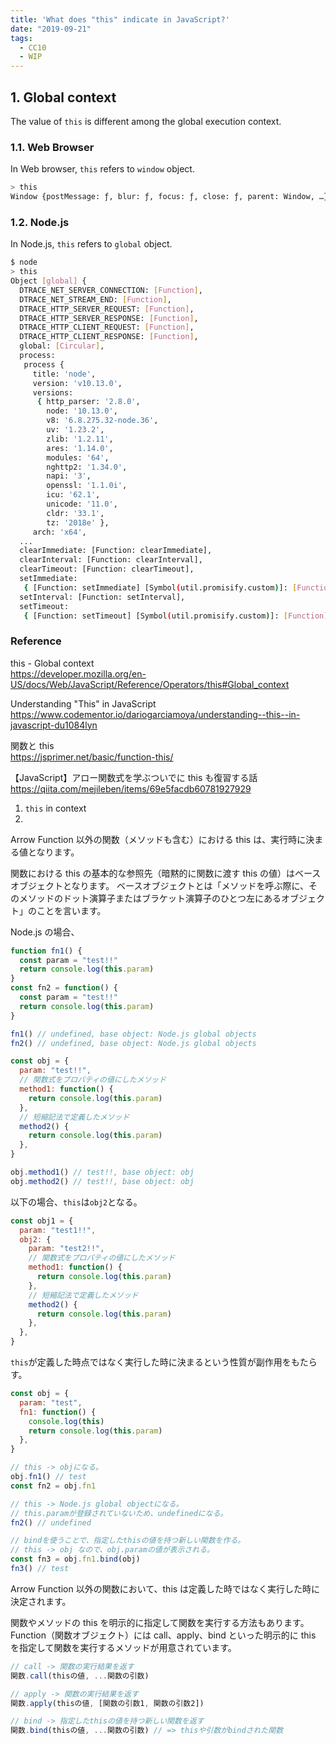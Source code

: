 ```yaml
---
title: 'What does "this" indicate in JavaScript?'
date: "2019-09-21"
tags:
  - CC10
  - WIP
---
```


## 1. Global context

The value of `this` is different among the global execution context.

### 1.1. Web Browser

In Web browser, `this` refers to `window` object.

```bash
> this
Window {postMessage: ƒ, blur: ƒ, focus: ƒ, close: ƒ, parent: Window, …}
```

### 1.2. Node.js

In Node.js, `this` refers to `global` object.

```bash
$ node
> this
Object [global] {
  DTRACE_NET_SERVER_CONNECTION: [Function],
  DTRACE_NET_STREAM_END: [Function],
  DTRACE_HTTP_SERVER_REQUEST: [Function],
  DTRACE_HTTP_SERVER_RESPONSE: [Function],
  DTRACE_HTTP_CLIENT_REQUEST: [Function],
  DTRACE_HTTP_CLIENT_RESPONSE: [Function],
  global: [Circular],
  process:
   process {
     title: 'node',
     version: 'v10.13.0',
     versions:
      { http_parser: '2.8.0',
        node: '10.13.0',
        v8: '6.8.275.32-node.36',
        uv: '1.23.2',
        zlib: '1.2.11',
        ares: '1.14.0',
        modules: '64',
        nghttp2: '1.34.0',
        napi: '3',
        openssl: '1.1.0i',
        icu: '62.1',
        unicode: '11.0',
        cldr: '33.1',
        tz: '2018e' },
     arch: 'x64',
  ...
  clearImmediate: [Function: clearImmediate],
  clearInterval: [Function: clearInterval],
  clearTimeout: [Function: clearTimeout],
  setImmediate:
   { [Function: setImmediate] [Symbol(util.promisify.custom)]: [Function] },
  setInterval: [Function: setInterval],
  setTimeout:
   { [Function: setTimeout] [Symbol(util.promisify.custom)]: [Function] } }
```

### Reference

this - Global context  
<https://developer.mozilla.org/en-US/docs/Web/JavaScript/Reference/Operators/this#Global_context>

Understanding "This" in JavaScript  
<https://www.codementor.io/dariogarciamoya/understanding--this--in-javascript-du1084lyn>

関数と this  
<https://jsprimer.net/basic/function-this/>

【JavaScript】アロー関数式を学ぶついでに this も復習する話  
<https://qiita.com/mejileben/items/69e5facdb60781927929>

1. `this` in context
2.

Arrow Function 以外の関数（メソッドも含む）における this は、実行時に決まる値となります。

関数における this の基本的な参照先（暗黙的に関数に渡す this の値）はベースオブジェクトとなります。 ベースオブジェクトとは「メソッドを呼ぶ際に、そのメソッドのドット演算子またはブラケット演算子のひとつ左にあるオブジェクト」のことを言います。

Node.js の場合、

```js
function fn1() {
  const param = "test!!"
  return console.log(this.param)
}
const fn2 = function() {
  const param = "test!!"
  return console.log(this.param)
}

fn1() // undefined, base object: Node.js global objects
fn2() // undefined, base object: Node.js global objects
```

```js
const obj = {
  param: "test!!",
  // 関数式をプロパティの値にしたメソッド
  method1: function() {
    return console.log(this.param)
  },
  // 短縮記法で定義したメソッド
  method2() {
    return console.log(this.param)
  },
}

obj.method1() // test!!, base object: obj
obj.method2() // test!!, base object: obj
```

以下の場合、`this`は`obj2`となる。

```js
const obj1 = {
  param: "test1!!",
  obj2: {
    param: "test2!!",
    // 関数式をプロパティの値にしたメソッド
    method1: function() {
      return console.log(this.param)
    },
    // 短縮記法で定義したメソッド
    method2() {
      return console.log(this.param)
    },
  },
}
```

`this`が定義した時点ではなく実行した時に決まるという性質が副作用をもたらす。

```js
const obj = {
  param: "test",
  fn1: function() {
    console.log(this)
    return console.log(this.param)
  },
}

// this -> objになる。
obj.fn1() // test
const fn2 = obj.fn1

// this -> Node.js global objectになる。
// this.paramが登録されていないため、undefinedになる。
fn2() // undefined

// bindを使うことで、指定したthisの値を持つ新しい関数を作る。
// this -> obj なので、obj.paramの値が表示される。
const fn3 = obj.fn1.bind(obj)
fn3() // test
```

Arrow Function 以外の関数において、this は定義した時ではなく実行した時に決定されます。

関数やメソッドの this を明示的に指定して関数を実行する方法もあります。 Function（関数オブジェクト）には call、apply、bind といった明示的に this を指定して関数を実行するメソッドが用意されています。

```js
// call -> 関数の実行結果を返す
関数.call(thisの値, ...関数の引数)

// apply -> 関数の実行結果を返す
関数.apply(thisの値, [関数の引数1, 関数の引数2])

// bind -> 指定したthisの値を持つ新しい関数を返す
関数.bind(thisの値, ...関数の引数) // => thisや引数がbindされた関数
```
